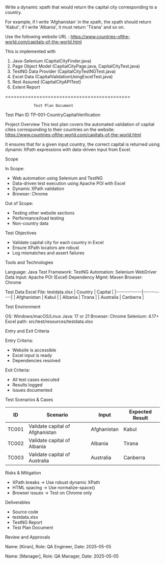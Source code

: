 Write a dynamic xpath that would return the capital city corresponding to a country.

For example, if I write 'Afghanistan' in the xpath, the xpath should return 'Kabul';
if I write 'Albania', it must return 'Tirana' and so on. 

Use the following website URL :
https://www.countries-ofthe-world.com/capitals-of-the-world.html

This is implemented with 

1. Java-Selenium (CapitalCityFinder.java)
2. Page Object Model (CapitalCityPage.java, CapitalCityTest.java)
3. TestNG Data Provider (CapitalCityTestNGTest.java)
4. Excel Data (CapitalValidationUsingExcelTest.java)
5. Rest Assured (CapitalCityAPITest)
6. Extent Report

============================================

                 Test Plan Document


Test Plan ID
TP-001-CountryCapitalVerification

Project Overview
This test plan covers the automated validation of capital cities corresponding to their countries on the website:
https://www.countries-ofthe-world.com/capitals-of-the-world.html

It ensures that for a given input country, the correct capital is returned using dynamic XPath expressions with data-driven input from Excel.

Scope

In Scope:
- Web automation using Selenium and TestNG
- Data-driven test execution using Apache POI with Excel
- Dynamic XPath validation
- Browser: Chrome
  
Out of Scope:
- Testing other website sections
- Performance/load testing
- Non-country data
  
Test Objectives
- Validate capital city for each country in Excel
- Ensure XPath locators are robust
- Log mismatches and assert failures
  
Tools and Technologies

Language: Java
Test Framework: TestNG
Automation: Selenium WebDriver
Data Input: Apache POI (Excel)
Dependency Mgmt: Maven
Browser: Chrome

Test Data
Excel File: testdata.xlsx
| Country     | Capital   |
|-------------|-----------|
| Afghanistan | Kabul     |
| Albania     | Tirana    |
| Australia   | Canberra  |

Test Environment

OS: Windows/macOS/Linux
Java: 17 or 21
Browser: Chrome
Selenium: 4.17+
Excel path: src/test/resources/testdata.xlsx

Entry and Exit Criteria

Entry Criteria:
- Website is accessible
- Excel input is ready
- Dependencies resolved
  
Exit Criteria:
- All test cases executed
- Results logged
- Issues documented
  
Test Scenarios & Cases

| ID    | Scenario                         | Input        | Expected Result  |
|-------|----------------------------------|--------------|------------------|
| TC001 | Validate capital of Afghanistan  | Afghanistan  | Kabul            |
| TC002 | Validate capital of Albania      | Albania      | Tirana           |
| TC003 | Validate capital of Australia    | Australia    | Canberra         |

Risks & Mitigation
- XPath breaks -> Use robust dynamic XPath
- HTML spacing -> Use normalize-space()
- Browser issues -> Test on Chrome only
  
Deliverables
- Source code
- testdata.xlsx
- TestNG Report
- Test Plan Document
  
Review and Approvals

Name: [Kiran], Role: QA Engineer, Date: 2025-05-05

Name: [Manager], Role: QA Manager,    Date: 2025-05-05


